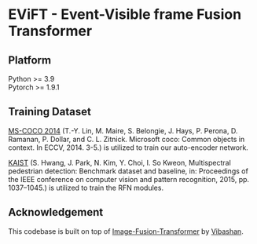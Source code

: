 # EViFT - Event-Visible frame Fusion Transformer

## Platform

Python >= 3.9 <br>
Pytorch >= 1.9.1

## Training Dataset

[MS-COCO 2014](http://images.cocodataset.org/zips/train2014.zip) (T.-Y. Lin, M. Maire, S. Belongie, J. Hays, P. Perona, D. Ramanan, P. Dollar, and C. L. Zitnick. Microsoft coco: Common objects in context. In ECCV, 2014. 3-5.) is utilized to train our auto-encoder network.

[KAIST](https://sites.google.com/view/multispectral/home) (S. Hwang, J. Park, N. Kim, Y. Choi, I. So Kweon, Multispectral pedestrian detection: Benchmark dataset and baseline, in: Proceedings of the IEEE conference on computer vision and pattern recognition, 2015, pp. 1037–1045.) is utilized to train the RFN modules.

## Acknowledgement

This codebase is built on top of [Image-Fusion-Transformer](https://github.com/Vibashan/Image-Fusion-Transformer) by [Vibashan](https://github.com/Vibashan).
